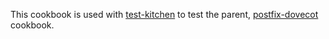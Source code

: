 This cookbook is used with [test-kitchen](http://kitchen.ci/) to test the parent, [postfix-dovecot](https://supermarket.getchef.com/cookbooks/postfix-dovecot) cookbook.
